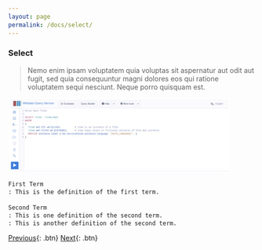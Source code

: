 ```yaml
---
layout: page
permalink: /docs/select/
---
```


### **Select**

> Nemo enim ipsam voluptatem quia voluptas sit aspernatur aut odit aut fugit, sed quia consequuntur magni dolores eos qui ratione voluptatem sequi nesciunt. Neque porro quisquam est.

![WDQS](/endpoint.jpg)

```
First Term
: This is the definition of the first term.

Second Term
: This is one definition of the second term.
: This is another definition of the second term.
```

[Previous](../about){: .btn} [Next](../about){: .btn}
